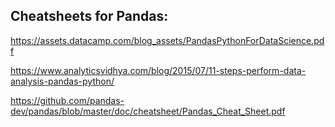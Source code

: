 

## Cheatsheets for Pandas:

https://assets.datacamp.com/blog_assets/PandasPythonForDataScience.pdf

https://www.analyticsvidhya.com/blog/2015/07/11-steps-perform-data-analysis-pandas-python/

https://github.com/pandas-dev/pandas/blob/master/doc/cheatsheet/Pandas_Cheat_Sheet.pdf
